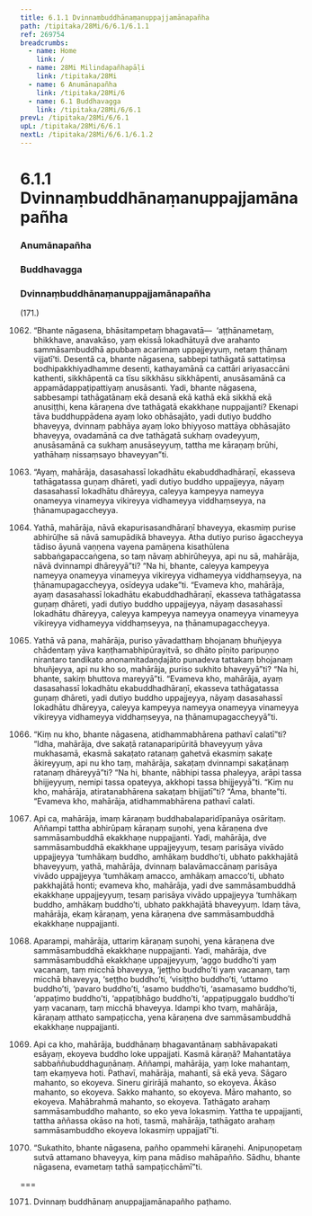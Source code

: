 ```yaml
---
title: 6.1.1 Dvinnaṃbuddhānaṃanuppajjamānapañha
path: /tipitaka/28Mi/6/6.1/6.1.1
ref: 269754
breadcrumbs:
  - name: Home
    link: /
  - name: 28Mi Milindapañhapāḷi
    link: /tipitaka/28Mi
  - name: 6 Anumānapañha
    link: /tipitaka/28Mi/6
  - name: 6.1 Buddhavagga
    link: /tipitaka/28Mi/6/6.1
prevL: /tipitaka/28Mi/6/6.1
upL: /tipitaka/28Mi/6/6.1
nextL: /tipitaka/28Mi/6/6.1/6.1.2
---
```


# 6.1.1 Dvinnaṃbuddhānaṃanuppajjamānapañha

### Anumānapañha

### Buddhavagga

### Dvinnaṃbuddhānaṃanuppajjamānapañha

(171.)

1062. “Bhante nāgasena, bhāsitampetaṃ bhagavatā—  ‘aṭṭhānametaṃ, bhikkhave, anavakāso, yaṃ ekissā lokadhātuyā dve arahanto sammāsambuddhā apubbaṃ acarimaṃ uppajjeyyuṃ, netaṃ ṭhānaṃ vijjatī’ti. Desentā ca, bhante nāgasena, sabbepi tathāgatā sattatiṃsa bodhipakkhiyadhamme desenti, kathayamānā ca cattāri ariyasaccāni kathenti, sikkhāpentā ca tīsu sikkhāsu sikkhāpenti, anusāsamānā ca appamādappaṭipattiyaṃ anusāsanti. Yadi, bhante nāgasena, sabbesampi tathāgatānaṃ ekā desanā ekā kathā ekā sikkhā ekā anusiṭṭhi, kena kāraṇena dve tathāgatā ekakkhaṇe nuppajjanti? Ekenapi tāva buddhuppādena ayaṃ loko obhāsajāto, yadi dutiyo buddho bhaveyya, dvinnaṃ pabhāya ayaṃ loko bhiyyoso mattāya obhāsajāto bhaveyya, ovadamānā ca dve tathāgatā sukhaṃ ovadeyyuṃ, anusāsamānā ca sukhaṃ anusāseyyuṃ, tattha me kāraṇaṃ brūhi, yathāhaṃ nissaṃsayo bhaveyyan”ti.

1063. “Ayaṃ, mahārāja, dasasahassī lokadhātu ekabuddhadhāraṇī, ekasseva tathāgatassa guṇaṃ dhāreti, yadi dutiyo buddho uppajjeyya, nāyaṃ dasasahassī lokadhātu dhāreyya, caleyya kampeyya nameyya onameyya vinameyya vikireyya vidhameyya viddhaṃseyya, na ṭhānamupagaccheyya.

1064. Yathā, mahārāja, nāvā ekapurisasandhāraṇī bhaveyya, ekasmiṃ purise abhirūḷhe sā nāvā samupādikā bhaveyya. Atha dutiyo puriso āgaccheyya tādiso āyunā vaṇṇena vayena pamāṇena kisathūlena sabbaṅgapaccaṅgena, so taṃ nāvaṃ abhirūheyya, api nu sā, mahārāja, nāvā dvinnampi dhāreyyā”ti? “Na hi, bhante, caleyya kampeyya nameyya onameyya vinameyya vikireyya vidhameyya viddhaṃseyya, na ṭhānamupagaccheyya, osīdeyya udake”ti. “Evameva kho, mahārāja, ayaṃ dasasahassī lokadhātu ekabuddhadhāraṇī, ekasseva tathāgatassa guṇaṃ dhāreti, yadi dutiyo buddho uppajjeyya, nāyaṃ dasasahassī lokadhātu dhāreyya, caleyya kampeyya nameyya onameyya vinameyya vikireyya vidhameyya viddhaṃseyya, na ṭhānamupagaccheyya.

1065. Yathā vā pana, mahārāja, puriso yāvadatthaṃ bhojanaṃ bhuñjeyya chādentaṃ yāva kaṇṭhamabhipūrayitvā, so dhāto pīṇito paripuṇṇo nirantaro tandikato anonamitadaṇḍajāto punadeva tattakaṃ bhojanaṃ bhuñjeyya, api nu kho so, mahārāja, puriso sukhito bhaveyyā”ti? “Na hi, bhante, sakiṃ bhuttova mareyyā”ti. “Evameva kho, mahārāja, ayaṃ dasasahassī lokadhātu ekabuddhadhāraṇī, ekasseva tathāgatassa guṇaṃ dhāreti, yadi dutiyo buddho uppajjeyya, nāyaṃ dasasahassī lokadhātu dhāreyya, caleyya kampeyya nameyya onameyya vinameyya vikireyya vidhameyya viddhaṃseyya, na ṭhānamupagaccheyyā”ti.

1066. “Kiṃ nu kho, bhante nāgasena, atidhammabhārena pathavī calatī”ti? “Idha, mahārāja, dve sakaṭā ratanaparipūritā bhaveyyuṃ yāva mukhasamā, ekasmā sakaṭato ratanaṃ gahetvā ekasmiṃ sakaṭe ākireyyuṃ, api nu kho taṃ, mahārāja, sakaṭaṃ dvinnampi sakaṭānaṃ ratanaṃ dhāreyyā”ti? “Na hi, bhante, nābhipi tassa phaleyya, arāpi tassa bhijjeyyuṃ, nemipi tassa opateyya, akkhopi tassa bhijjeyyā”ti. “Kiṃ nu kho, mahārāja, atiratanabhārena sakaṭaṃ bhijjatī”ti? “Āma, bhante”ti. “Evameva kho, mahārāja, atidhammabhārena pathavī calati.

1067. Api ca, mahārāja, imaṃ kāraṇaṃ buddhabalaparidīpanāya osāritaṃ. Aññampi tattha abhirūpaṃ kāraṇaṃ suṇohi, yena kāraṇena dve sammāsambuddhā ekakkhaṇe nuppajjanti. Yadi, mahārāja, dve sammāsambuddhā ekakkhaṇe uppajjeyyuṃ, tesaṃ parisāya vivādo uppajjeyya ‘tumhākaṃ buddho, amhākaṃ buddho’ti, ubhato pakkhajātā bhaveyyuṃ, yathā, mahārāja, dvinnaṃ balavāmaccānaṃ parisāya vivādo uppajjeyya ‘tumhākaṃ amacco, amhākaṃ amacco’ti, ubhato pakkhajātā honti; evameva kho, mahārāja, yadi dve sammāsambuddhā ekakkhaṇe uppajjeyyuṃ, tesaṃ parisāya vivādo uppajjeyya ‘tumhākaṃ buddho, amhākaṃ buddho’ti, ubhato pakkhajātā bhaveyyuṃ. Idaṃ tāva, mahārāja, ekaṃ kāraṇaṃ, yena kāraṇena dve sammāsambuddhā ekakkhaṇe nuppajjanti.

1068. Aparampi, mahārāja, uttariṃ kāraṇaṃ suṇohi, yena kāraṇena dve sammāsambuddhā ekakkhaṇe nuppajjanti. Yadi, mahārāja, dve sammāsambuddhā ekakkhaṇe uppajjeyyuṃ, ‘aggo buddho’ti yaṃ vacanaṃ, taṃ micchā bhaveyya, ‘jeṭṭho buddho’ti yaṃ vacanaṃ, taṃ micchā bhaveyya, ‘seṭṭho buddho’ti, ‘visiṭṭho buddho’ti, ‘uttamo buddho’ti, ‘pavaro buddho’ti, ‘asamo buddho’ti, ‘asamasamo buddho’ti, ‘appaṭimo buddho’ti, ‘appaṭibhāgo buddho’ti, ‘appaṭipuggalo buddho’ti yaṃ vacanaṃ, taṃ micchā bhaveyya. Idampi kho tvaṃ, mahārāja, kāraṇaṃ atthato sampaṭiccha, yena kāraṇena dve sammāsambuddhā ekakkhaṇe nuppajjanti.

1069. Api ca kho, mahārāja, buddhānaṃ bhagavantānaṃ sabhāvapakati esāyaṃ, ekoyeva buddho loke uppajjati. Kasmā kāraṇā? Mahantatāya sabbaññubuddhaguṇānaṃ. Aññampi, mahārāja, yaṃ loke mahantaṃ, taṃ ekaṃyeva hoti. Pathavī, mahārāja, mahantī, sā ekā yeva. Sāgaro mahanto, so ekoyeva. Sineru girirājā mahanto, so ekoyeva. Ākāso mahanto, so ekoyeva. Sakko mahanto, so ekoyeva. Māro mahanto, so ekoyeva. Mahābrahmā mahanto, so ekoyeva. Tathāgato arahaṃ sammāsambuddho mahanto, so eko yeva lokasmiṃ. Yattha te uppajjanti, tattha aññassa okāso na hoti, tasmā, mahārāja, tathāgato arahaṃ sammāsambuddho ekoyeva lokasmiṃ uppajjatī”ti.

1070. “Sukathito, bhante nāgasena, pañho opammehi kāraṇehi. Anipuṇopetaṃ sutvā attamano bhaveyya, kiṃ pana mādiso mahāpañño. Sādhu, bhante nāgasena, evametaṃ tathā sampaṭicchāmī”ti.

===

1071. Dvinnaṃ buddhānaṃ anuppajjamānapañho paṭhamo.




